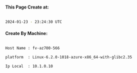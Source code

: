
   
#### This Page Create at:

```bash

2024-01-23 - 23:24:30 UTC

```

#### Create By Machine:

```bash

Host Name : fv-az700-566

platform  : Linux-6.2.0-1018-azure-x86_64-with-glibc2.35

Ip Local  : 10.1.0.10

```

